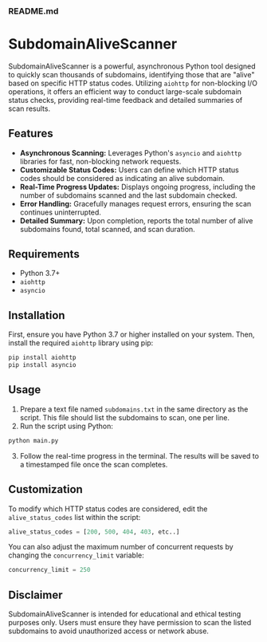 ### README.md


# SubdomainAliveScanner

SubdomainAliveScanner is a powerful, asynchronous Python tool designed to quickly scan thousands of subdomains, identifying those that are "alive" based on specific HTTP status codes. Utilizing `aiohttp` for non-blocking I/O operations, it offers an efficient way to conduct large-scale subdomain status checks, providing real-time feedback and detailed summaries of scan results.

## Features

- **Asynchronous Scanning:** Leverages Python's `asyncio` and `aiohttp` libraries for fast, non-blocking network requests.
- **Customizable Status Codes:** Users can define which HTTP status codes should be considered as indicating an alive subdomain.
- **Real-Time Progress Updates:** Displays ongoing progress, including the number of subdomains scanned and the last subdomain checked.
- **Error Handling:** Gracefully manages request errors, ensuring the scan continues uninterrupted.
- **Detailed Summary:** Upon completion, reports the total number of alive subdomains found, total scanned, and scan duration.

## Requirements

- Python 3.7+
- `aiohttp`
- `asyncio`
  
## Installation

First, ensure you have Python 3.7 or higher installed on your system. Then, install the required `aiohttp` library using pip:

```bash
pip install aiohttp
pip install asyncio
```

## Usage

1. Prepare a text file named `subdomains.txt` in the same directory as the script. This file should list the subdomains to scan, one per line.
2. Run the script using Python:

```bash
python main.py
```

3. Follow the real-time progress in the terminal. The results will be saved to a timestamped file once the scan completes.

## Customization

To modify which HTTP status codes are considered, edit the `alive_status_codes` list within the script:

```python
alive_status_codes = [200, 500, 404, 403, etc..]
```

You can also adjust the maximum number of concurrent requests by changing the `concurrency_limit` variable:

```python
concurrency_limit = 250
```

## Disclaimer

SubdomainAliveScanner is intended for educational and ethical testing purposes only. Users must ensure they have permission to scan the listed subdomains to avoid unauthorized access or network abuse.

